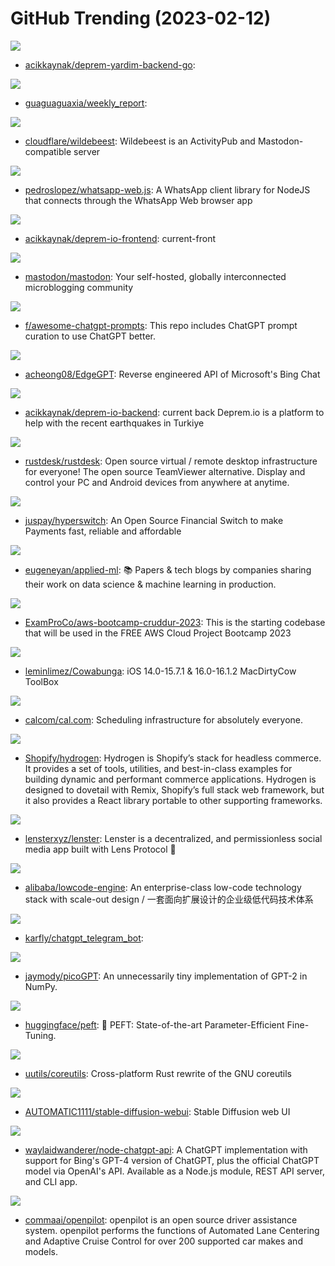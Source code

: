 # GitHub Trending (2023-02-12)

![](https://img.shields.io/badge/Go-New%2037-green?style=flat-square&logo=appveyor)
- [acikkaynak/deprem-yardim-backend-go](https://github.com/acikkaynak/deprem-yardim-backend-go): 

![](https://img.shields.io/badge/CSS-New%2092-green?style=flat-square&logo=appveyor)
- [guaguaguaxia/weekly_report](https://github.com/guaguaguaxia/weekly_report): 

![](https://img.shields.io/badge/TypeScript-New%2085-green?style=flat-square&logo=appveyor)
- [cloudflare/wildebeest](https://github.com/cloudflare/wildebeest): Wildebeest is an ActivityPub and Mastodon-compatible server

![](https://img.shields.io/badge/JavaScript-New%2062-green?style=flat-square&logo=appveyor)
- [pedroslopez/whatsapp-web.js](https://github.com/pedroslopez/whatsapp-web.js): A WhatsApp client library for NodeJS that connects through the WhatsApp Web browser app

![](https://img.shields.io/badge/HTML-New%207-green?style=flat-square&logo=appveyor)
- [acikkaynak/deprem-io-frontend](https://github.com/acikkaynak/deprem-io-frontend): current-front

![](https://img.shields.io/badge/Ruby-New%2043-green?style=flat-square&logo=appveyor)
- [mastodon/mastodon](https://github.com/mastodon/mastodon): Your self-hosted, globally interconnected microblogging community

![](https://img.shields.io/badge/HTML-New%20465-green?style=flat-square&logo=appveyor)
- [f/awesome-chatgpt-prompts](https://github.com/f/awesome-chatgpt-prompts): This repo includes ChatGPT prompt curation to use ChatGPT better.

![](https://img.shields.io/badge/Python-New%20183-green?style=flat-square&logo=appveyor)
- [acheong08/EdgeGPT](https://github.com/acheong08/EdgeGPT): Reverse engineered API of Microsoft's Bing Chat

![](https://img.shields.io/badge/JavaScript-New%2016-green?style=flat-square&logo=appveyor)
- [acikkaynak/deprem-io-backend](https://github.com/acikkaynak/deprem-io-backend): current back Deprem.io is a platform to help with the recent earthquakes in Turkiye

![](https://img.shields.io/badge/Rust-New%20339-green?style=flat-square&logo=appveyor)
- [rustdesk/rustdesk](https://github.com/rustdesk/rustdesk): Open source virtual / remote desktop infrastructure for everyone! The open source TeamViewer alternative. Display and control your PC and Android devices from anywhere at anytime.

![](https://img.shields.io/badge/Rust-New%2025-green?style=flat-square&logo=appveyor)
- [juspay/hyperswitch](https://github.com/juspay/hyperswitch): An Open Source Financial Switch to make Payments fast, reliable and affordable

![](https://img.shields.io/badge/none-New%2072-green?style=flat-square&logo=appveyor)
- [eugeneyan/applied-ml](https://github.com/eugeneyan/applied-ml): 📚 Papers & tech blogs by companies sharing their work on data science & machine learning in production.

![](https://img.shields.io/badge/JavaScript-New%2047-green?style=flat-square&logo=appveyor)
- [ExamProCo/aws-bootcamp-cruddur-2023](https://github.com/ExamProCo/aws-bootcamp-cruddur-2023): This is the starting codebase that will be used in the FREE AWS Cloud Project Bootcamp 2023

![](https://img.shields.io/badge/Swift-New%2033-green?style=flat-square&logo=appveyor)
- [leminlimez/Cowabunga](https://github.com/leminlimez/Cowabunga): iOS 14.0-15.7.1 & 16.0-16.1.2 MacDirtyCow ToolBox

![](https://img.shields.io/badge/TypeScript-New%2060-green?style=flat-square&logo=appveyor)
- [calcom/cal.com](https://github.com/calcom/cal.com): Scheduling infrastructure for absolutely everyone.

![](https://img.shields.io/badge/TypeScript-New%2025-green?style=flat-square&logo=appveyor)
- [Shopify/hydrogen](https://github.com/Shopify/hydrogen): Hydrogen is Shopify’s stack for headless commerce. It provides a set of tools, utilities, and best-in-class examples for building dynamic and performant commerce applications. Hydrogen is designed to dovetail with Remix, Shopify’s full stack web framework, but it also provides a React library portable to other supporting frameworks.

![](https://img.shields.io/badge/TypeScript-New%20217-green?style=flat-square&logo=appveyor)
- [lensterxyz/lenster](https://github.com/lensterxyz/lenster): Lenster is a decentralized, and permissionless social media app built with Lens Protocol 🌿

![](https://img.shields.io/badge/TypeScript-New%2031-green?style=flat-square&logo=appveyor)
- [alibaba/lowcode-engine](https://github.com/alibaba/lowcode-engine): An enterprise-class low-code technology stack with scale-out design / 一套面向扩展设计的企业级低代码技术体系

![](https://img.shields.io/badge/Python-New%2026-green?style=flat-square&logo=appveyor)
- [karfly/chatgpt_telegram_bot](https://github.com/karfly/chatgpt_telegram_bot): 

![](https://img.shields.io/badge/Python-New%20102-green?style=flat-square&logo=appveyor)
- [jaymody/picoGPT](https://github.com/jaymody/picoGPT): An unnecessarily tiny implementation of GPT-2 in NumPy.

![](https://img.shields.io/badge/Python-New%2096-green?style=flat-square&logo=appveyor)
- [huggingface/peft](https://github.com/huggingface/peft): 🤗 PEFT: State-of-the-art Parameter-Efficient Fine-Tuning.

![](https://img.shields.io/badge/Rust-New%2068-green?style=flat-square&logo=appveyor)
- [uutils/coreutils](https://github.com/uutils/coreutils): Cross-platform Rust rewrite of the GNU coreutils

![](https://img.shields.io/badge/Python-New%20168-green?style=flat-square&logo=appveyor)
- [AUTOMATIC1111/stable-diffusion-webui](https://github.com/AUTOMATIC1111/stable-diffusion-webui): Stable Diffusion web UI

![](https://img.shields.io/badge/JavaScript-New%20114-green?style=flat-square&logo=appveyor)
- [waylaidwanderer/node-chatgpt-api](https://github.com/waylaidwanderer/node-chatgpt-api): A ChatGPT implementation with support for Bing's GPT-4 version of ChatGPT, plus the official ChatGPT model via OpenAI's API. Available as a Node.js module, REST API server, and CLI app.

![](https://img.shields.io/badge/Python-New%206-green?style=flat-square&logo=appveyor)
- [commaai/openpilot](https://github.com/commaai/openpilot): openpilot is an open source driver assistance system. openpilot performs the functions of Automated Lane Centering and Adaptive Cruise Control for over 200 supported car makes and models.

